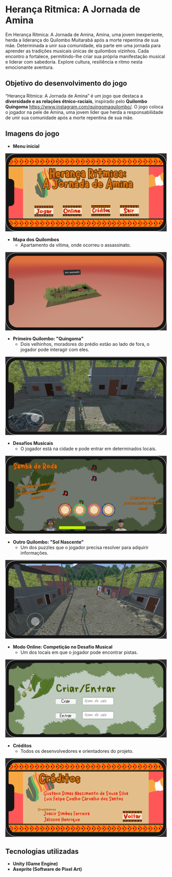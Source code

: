 # Herança Ritmica: A Jornada de Amina

Em Herança Rítmica: A Jornada de Amina, Amina, uma jovem inexperiente, herda a liderança do Quilombo Muitarabá após a morte repentina de sua mãe. Determinada a unir sua comunidade, ela parte em uma jornada para aprender as tradições musicais únicas de quilombos vizinhos. Cada encontro a fortalece, permitindo-lhe criar sua própria manifestação musical e liderar com sabedoria. Explore cultura, resiliência e ritmo nesta emocionante aventura.

## Objetivo do desenvolvimento do jogo

“Herança Rítmica: A Jornada de Amina” é um jogo que destaca a **diversidade e as relações étnico-raciais**, inspirado pelo **Quilombo Quingoma** <https://www.instagram.com/quingomaquilombo/>. O jogo coloca o jogador na pele de Amina, uma jovem líder que herda a responsabilidade de unir sua comunidade após a morte repentina de sua mãe.

## Imagens do jogo

- **Menu inicial**
  
![Image](./Docs/Images/Menu.png)

- **Mapa dos Quilombos**
  - Apartamento da vítima, onde ocorreu o assassinato.
  
![Image](./Docs/Images/Mapa.png)

- **Primeiro Quilombo: "Quingoma"**
  - Dois velhinhos, moradores do prédio estão ao lado de fora, o jogador pode interagir com eles.

![Image](./Docs/Images/Quingoma.png)

- **Desafios Musicais**
  - O jogador está na cidade e pode entrar em determinados locais.

![Image](./Docs/Images/Samba%20de%20Roda.png)

- **Outro Quilombo: "Sol Nascente"**
  - Um dos puzzles que o jogador precisa resolver para adquirir informações.

![Image](./Docs/Images/Sol%20Nascente.png)

- **Modo Online: Competição no Desafio Musical**
  - Um dos locais em que o jogador pode encontrar pistas.

![Image](./Docs/Images/Online.png)

- **Créditos**
  - Todos os desenvolvedores e orientadores do projeto.

![Image](./Docs/Images/Creditos.png)

## Tecnologias utilizadas

- **Unity (Game Engine)**
- **Aseprite (Software de Pixel Art)**